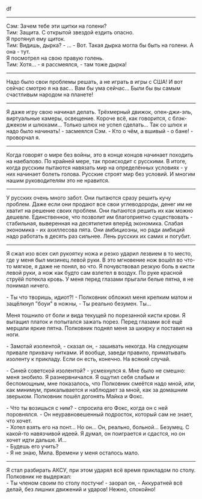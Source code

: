df
___
Сэм: Зачем тебе эти щитки на голени?  
Тим: Защита. С открытой звездой ездить опасно.   
Я протянул ему щиток.  
Тим: Видишь, дырка? - ... - Вот. Такая дырка могла бы быть на голени. А она - тут.  
Я посмотрел на свою правую голень.  
Тим: Хотя... - я рассмеялся, - там тоже дырка!

___

Надо было свои проблемы решать, а не играть в игры с США! И вот сейчас смотрю я на вас... Вам бы ума сейчас... Были бы вы самым счастливым народом на планете! 
___
Я даже игру свою начинал делать. Трёхмерный движок, опен-джи-эль, виртуальные камеры, освещение. Короче всё, как говорится, с блэк-джеком и шлюхами... Только шлюх не успел сделать...
Так со шлюх и надо было начинать! - засмеялся Сэм.
\- Кто о чём, а вшивый - о бане! - проворчал я.
___
Когда говорят о мире без войны, это в конце концов начинает походить на наебалово. По крайней мере, так происходит с русскими. В итоге, когда русским пытаются навязать мир на определённых условиях - у них начинает болеть голова. Русские строят мир без условий. И многим нашим руководителям это не нравится.
___
У русских очень много забот. Они пытаются сразу решить кучу проблем. Даже если они продают все свои углеводороды, денег им не хватит на решение своих проблем. Они пытаются решить их как можно дешевле. Единственное, что позволит им благоприятно существовать - стабильная, выверенная на десятилетия вперёд экономика. Слабая экономика - их ахиллесова пята. Они амбициозны, но ради амбиций надо работать в десять раз сильнее. Лень русских их самих и погубит. 

---
Я сжал изо всех сил рукоятку ножа и резко ударил лезвием в то место, где у меня был мизинец левой руки. В это мгновение нож вошёл во что-то мягкое, я даже не понял, во что. Я почувствовал резкую боль в кисти левой руки, а нож как будто сам взлетел в воздух. По руке красной струёй потекла кровь. У меня перед глазами прыгали белые пятна, я не понимал ничего.

\- Ты что творишь, идиот?! - Полковник обложил меня крепким матом и защёлкнул "боуи" в ножны, - Ты реально безумен. Ты...

Меня тошнило от боли и вида текущей по порезанной кисти крови. Я вытащил платок и попытался зажать порез. Перед глазами всё ещё мерцали яркие пятна. Полковник поднял меня за шкирку и поставил на ноги.

\- Замотай изолентой, - сказал он, - зашивать некогда. На следующем привале прихвачу нитками. И вообще, заведи правило, приматывать изоленту к прикладу. Если он есть, конечно. На всякий случай.

\- Синей советской изолентой? - усмехнулся я. Мне было не смешно: меня знобило. Я разнервничался. Я ощутил себя слабым и беспомощным, мне показалось, что Полковник смеётся надо мной, или, как минимум, прикалывается и наблюдает за мной, как за домашним зверьком. Полковник пошёл догонять Майка и Фокс.

\- Что ты возишься с ним? - спросила его Фокс, когда он с ней поровнялся. - Он неуравновешенный подросток, который сам не знает, что хочет.  
\- Хотел взять его на понт... Но он... Он, реально, больной... Безумец. С какой-то навязчивой идеей. Я думал, он поиграется и сдастся, но он хочет идти дальше. И...  
\- Будешь его учить?  
\- Я не знаю, Мила. Времени у меня осталось мало.

---
Я стал разбирать АКСУ, при этом ударял всё время прикладом по столу. Полковник не выдержал:  
\- Ты членом своим по столу постучи! - заорал он, - Аккуратней всё делай, без лишних движений и ударов! Нежно, спокойно!